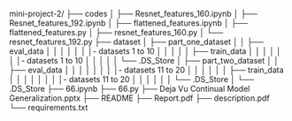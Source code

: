 mini-project-2/
├── codes
│   ├── Resnet_features_160.ipynb
│   ├── Resnet_features_192.ipynb
│   ├── flattened_features.ipynb
│   ├── flattened_features.py
│   ├── resnet_features_160.py
│   └── resnet_features_192.py
├── dataset
│   ├── part_one_dataset
│   │   ├── eval_data
│   │   │
│   │   │   │- datasets 1 to 10
│   │   │
│   │   ├── train_data
│   │   │
│   │   │   │- datasets 1 to 10
│   │   │
│   │   └── .DS_Store
│   ├── part_two_dataset
│   │   ├── eval_data
│   │   │   │
│   │   │   │- datasets 11 to 20
│   │   │   │
│   │   ├── train_data
│   │   │   │
│   │   │   │- datasets 11 to 20
│   │   │   │
│   │   └── .DS_Store
│   └── .DS_Store
├── 66.ipynb
├── 66.py
├── Deja Vu Continual Model Generalization.pptx
├── README
├── Report.pdf
├── description.pdf
└── requirements.txt

